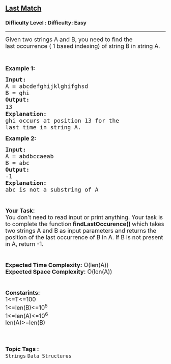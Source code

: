 <h2><a href="https://www.geeksforgeeks.org/problems/last-match1928/1?itm_source=geeksforgeeks&itm_medium=article&itm_campaign=bottom_sticky_on_article">Last Match</a></h2><h3>Difficulty Level : Difficulty: Easy</h3><hr><div class="problems_problem_content__Xm_eO"><p><span style="font-size:18px">Given two strings A and B, you need to find the last&nbsp;occurrence ( 1 based indexing) of string B in string A.</span></p>

<p><span style="font-size:18px">&nbsp;</span></p>

<p><span style="font-size:18px"><strong>Example 1:</strong></span></p>

<pre><span style="font-size:18px"><strong>Input:</strong>
A = abcdefghijklghifghsd
B = ghi
<strong>Output:</strong>
13<span style="font-size:20px">
</span><strong>Explanation:</strong>
ghi occurs at position 13 for the
last time in string A.
</span></pre>

<p><span style="font-size:18px"><strong>Example 2:</strong></span></p>

<pre><span style="font-size:18px"><strong>Input:</strong>
A = abdbccaeab
B = abc</span><span style="font-size:18px">
<strong>Output:</strong>
-1
<strong>Explanation:</strong></span>
<span style="font-size:18px">abc is not a substring of A</span>
</pre>

<p>&nbsp;</p>

<p><span style="font-size:18px"><strong>Your Task:</strong><br>
You don't need to read input or print anything. Your task is to complete the function<strong> findLastOccurence() </strong>which takes two strings A and B&nbsp;as input parameters and returns the position of the last occurrence of B in A. If B&nbsp;is not present in A, return -1.</span></p>

<p>&nbsp;</p>

<p><span style="font-size:18px"><strong>Expected Time Complexity:</strong> O(len(A))<br>
<strong>Expected Space Complexity:</strong> O(len(A))</span></p>

<p>&nbsp;</p>

<p><span style="font-size:18px"><strong>Constarints:</strong><br>
1&lt;=T&lt;=100<br>
1&lt;=len(B)&lt;=10<sup>5</sup><br>
1&lt;=len(A)&lt;=10<sup>6</sup><br>
len(A)&gt;=len(B)</span><br>
&nbsp;</p>
</div><br><p><span style=font-size:18px><strong>Topic Tags : </strong><br><code>Strings</code>&nbsp;<code>Data Structures</code>&nbsp;